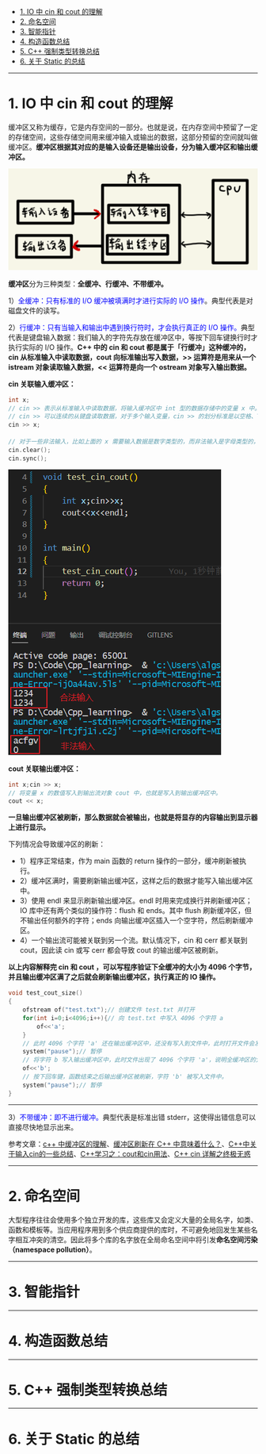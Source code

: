 - [1. IO 中 cin 和 cout 的理解](#1-io-中-cin-和-cout-的理解)
- [2. 命名空间](#2-命名空间)
- [3. 智能指针](#3-智能指针)
- [4. 构造函数总结](#4-构造函数总结)
- [5. C++ 强制类型转换总结](#5-c-强制类型转换总结)
- [6. 关于 Static 的总结](#6-关于-static-的总结)

***

# 1. IO 中 cin 和 cout 的理解

缓冲区又称为缓存，它是内存空间的一部分。也就是说，在内存空间中预留了一定的存储空间，这些存储空间用来缓冲输入或输出的数据，这部分预留的空间就叫做缓冲区。**缓冲区根据其对应的是输入设备还是输出设备，分为输入缓冲区和输出缓冲区。**

![image-20230313151057935](Image/IO.png)

**缓冲区**分为三种类型：**全缓冲、行缓冲、不带缓冲。**

1）<font color=blue>全缓冲：只有标准的 I/O 缓冲被填满时才进行实际的 I/O 操作</font>。典型代表是对磁盘文件的读写。

2）<font color=blue>行缓冲：只有当输入和输出中遇到换行符时，才会执行真正的 I/O 操作。</font>典型代表是键盘输入数据：我们输入的字符先存放在缓冲区中，等按下回车键换行时才执行实际的 I/O 操作。**C++ 中的 cin 和 cout 都是属于「行缓冲」这种缓冲的，cin 从标准输入中读取数据，cout 向标准输出写入数据，>> 运算符是用来从一个 istream 对象读取输入数据，<< 运算符是向一个 ostream 对象写入输出数据。** 

**cin 关联输入缓冲区：**

```c++
int x;
// cin >> 表示从标准输入中读取数据，将输入缓冲区中 int 型的数据存储中的变量 x 中。
// cin >> 可以连续的从键盘读取数据，对于多个输入变量，cin >> 的划分标准是以空格、Tab或者换行符作为分隔符或者结束符的。
cin >> x;

// 对于一些非法输入，比如上面的 x 需要输入数据是数字类型的，而非法输入是字母类型的，那么就会造成程序错误，使用清空输入缓冲区来消除错误。
cin.clear();
cin.sync();
```

![image-20230313155609116](Image/cin.png)

**cout 关联输出缓冲区：**

```c++
int x;cin >> x;
// 将变量 x 的数值写入到输出流对象 cout 中，也就是写入到输出缓冲区中。
cout << x;
```

**一旦输出缓冲区被刷新，那么数据就会被输出，也就是将显存的内容输出到显示器上进行显示。**

下列情况会导致缓冲区的刷新：

* 1）程序正常结束，作为 main 函数的 return 操作的一部分，缓冲刷新被执行。
* 2）缓冲区满时，需要刷新输出缓冲区，这样之后的数据才能写入输出缓冲区中。
* 3）使用 endl 来显示刷新输出缓冲区。endl 时用来完成换行并刷新缓冲区；IO 库中还有两个类似的操作符：flush 和 ends。其中 flush 刷新缓冲区，但不输出任何额外的字符；ends 向输出缓冲区插入一个空字符，然后刷新缓冲区。
* 4）一个输出流可能被关联到另一个流。默认情况下，cin 和 cerr 都关联到 cout，因此读 cin 或写 cerr 都会导致 cout 的输出缓冲区被刷新。

**以上内容解释完 cin 和 cout ，可以写程序验证下全缓冲的大小为 4096 个字节，并且输出缓冲区满了之后就会刷新输出缓冲区，执行真正的 IO 操作。**

```cpp
void test_cout_size()
{
    ofstream of("test.txt");// 创建文件 test.txt 并打开
    for(int i=0;i<4096;i++){// 向 test.txt 中写入 4096 个字符 a  
        of<<'a';
    }
    // 此时 4096 个字符 'a' 还在输出缓冲区中，还没有写入到文件中，此时打开文件会发现是空的
    system("pause");// 暂停
    // 将字符 b 写入输出缓冲区中，此时文件出现了 4096 个字符 'a'，说明全缓冲区的大小为 4K，输出缓冲区满了之后执行了 IO 操作，字符 'a' 被写入到文件中了。而此时字符 'b' 还在缓冲区中。
    of<<'b';
    // 按下回车键，函数结束之后输出缓冲区被刷新，字符 'b' 被写入文件中。
    system("pause");// 暂停
}
```

****

3）<font color=blue>不带缓冲：即不进行缓冲。</font>典型代表是标准出错 stderr，这使得出错信息可以直接尽快地显示出来。

参考文章：[c++ 中缓冲区的理解](https://blog.csdn.net/mxgsgtc/article/details/15500109)、[缓冲区刷新在 C++ 中意味着什么？](https://juejin.cn/post/7031455528723152927)、[C++中关于输入cin的一些总结](https://www.cnblogs.com/mini-coconut/p/9041925.html)、[C++学习之：cout和cin用法](https://segmentfault.com/a/1190000023902592)、[C++ cin 详解之终极无惑](https://blog.csdn.net/K346K346/article/details/48213811)

***

# 2. 命名空间

大型程序往往会使用多个独立开发的库，这些库又会定义大量的全局名字，如类、函数和模板等。当应用程序用到多个供应商提供的库时，不可避免地回发生某些名字相互冲突的清空。因此将多个库的名字放在全局命名空间中将引发**命名空间污染（namespace pollution）**。

***
# 3. 智能指针


***
# 4. 构造函数总结

***
# 5. C++ 强制类型转换总结

***
# 6. 关于 Static 的总结

